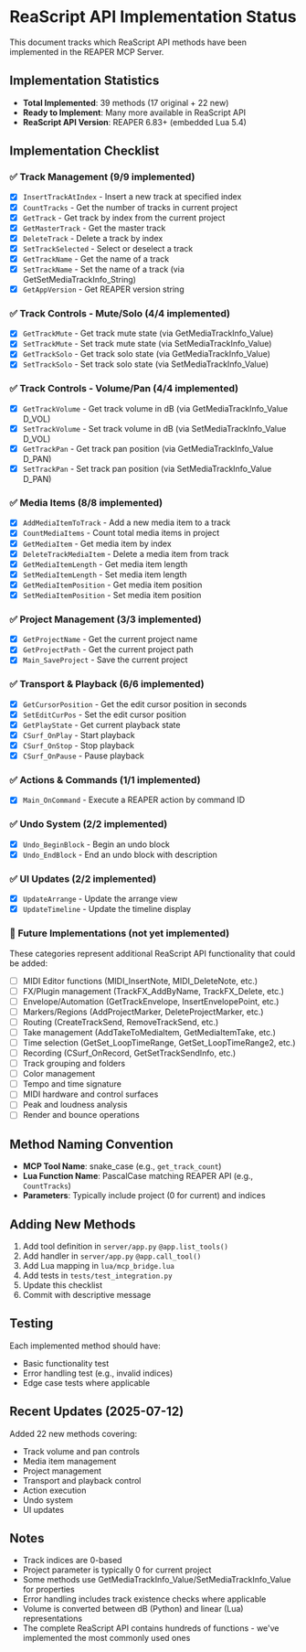 # ReaScript API Implementation Status

This document tracks which ReaScript API methods have been implemented in the REAPER MCP Server.

## Implementation Statistics
- **Total Implemented**: 39 methods (17 original + 22 new)
- **Ready to Implement**: Many more available in ReaScript API
- **ReaScript API Version**: REAPER 6.83+ (embedded Lua 5.4)

## Implementation Checklist

### ✅ Track Management (9/9 implemented)
- [x] `InsertTrackAtIndex` - Insert a new track at specified index
- [x] `CountTracks` - Get the number of tracks in current project
- [x] `GetTrack` - Get track by index from the current project
- [x] `GetMasterTrack` - Get the master track
- [x] `DeleteTrack` - Delete a track by index
- [x] `SetTrackSelected` - Select or deselect a track
- [x] `GetTrackName` - Get the name of a track
- [x] `SetTrackName` - Set the name of a track (via GetSetMediaTrackInfo_String)
- [x] `GetAppVersion` - Get REAPER version string

### ✅ Track Controls - Mute/Solo (4/4 implemented)
- [x] `GetTrackMute` - Get track mute state (via GetMediaTrackInfo_Value)
- [x] `SetTrackMute` - Set track mute state (via SetMediaTrackInfo_Value)
- [x] `GetTrackSolo` - Get track solo state (via GetMediaTrackInfo_Value)
- [x] `SetTrackSolo` - Set track solo state (via SetMediaTrackInfo_Value)

### ✅ Track Controls - Volume/Pan (4/4 implemented)
- [x] `GetTrackVolume` - Get track volume in dB (via GetMediaTrackInfo_Value D_VOL)
- [x] `SetTrackVolume` - Set track volume in dB (via SetMediaTrackInfo_Value D_VOL)
- [x] `GetTrackPan` - Get track pan position (via GetMediaTrackInfo_Value D_PAN)
- [x] `SetTrackPan` - Set track pan position (via SetMediaTrackInfo_Value D_PAN)

### ✅ Media Items (8/8 implemented)
- [x] `AddMediaItemToTrack` - Add a new media item to a track
- [x] `CountMediaItems` - Count total media items in project
- [x] `GetMediaItem` - Get media item by index
- [x] `DeleteTrackMediaItem` - Delete a media item from track
- [x] `GetMediaItemLength` - Get media item length
- [x] `SetMediaItemLength` - Set media item length
- [x] `GetMediaItemPosition` - Get media item position
- [x] `SetMediaItemPosition` - Set media item position

### ✅ Project Management (3/3 implemented)
- [x] `GetProjectName` - Get the current project name
- [x] `GetProjectPath` - Get the current project path
- [x] `Main_SaveProject` - Save the current project

### ✅ Transport & Playback (6/6 implemented)
- [x] `GetCursorPosition` - Get the edit cursor position in seconds
- [x] `SetEditCurPos` - Set the edit cursor position
- [x] `GetPlayState` - Get current playback state
- [x] `CSurf_OnPlay` - Start playback
- [x] `CSurf_OnStop` - Stop playback
- [x] `CSurf_OnPause` - Pause playback

### ✅ Actions & Commands (1/1 implemented)
- [x] `Main_OnCommand` - Execute a REAPER action by command ID

### ✅ Undo System (2/2 implemented)
- [x] `Undo_BeginBlock` - Begin an undo block
- [x] `Undo_EndBlock` - End an undo block with description

### ✅ UI Updates (2/2 implemented)
- [x] `UpdateArrange` - Update the arrange view
- [x] `UpdateTimeline` - Update the timeline display

### 🔮 Future Implementations (not yet implemented)
These categories represent additional ReaScript API functionality that could be added:

- [ ] MIDI Editor functions (MIDI_InsertNote, MIDI_DeleteNote, etc.)
- [ ] FX/Plugin management (TrackFX_AddByName, TrackFX_Delete, etc.)
- [ ] Envelope/Automation (GetTrackEnvelope, InsertEnvelopePoint, etc.)
- [ ] Markers/Regions (AddProjectMarker, DeleteProjectMarker, etc.)
- [ ] Routing (CreateTrackSend, RemoveTrackSend, etc.)
- [ ] Take management (AddTakeToMediaItem, GetMediaItemTake, etc.)
- [ ] Time selection (GetSet_LoopTimeRange, GetSet_LoopTimeRange2, etc.)
- [ ] Recording (CSurf_OnRecord, GetSetTrackSendInfo, etc.)
- [ ] Track grouping and folders
- [ ] Color management
- [ ] Tempo and time signature
- [ ] MIDI hardware and control surfaces
- [ ] Peak and loudness analysis
- [ ] Render and bounce operations

## Method Naming Convention
- **MCP Tool Name**: snake_case (e.g., `get_track_count`)
- **Lua Function Name**: PascalCase matching REAPER API (e.g., `CountTracks`)
- **Parameters**: Typically include project (0 for current) and indices

## Adding New Methods
1. Add tool definition in `server/app.py` `@app.list_tools()`
2. Add handler in `server/app.py` `@app.call_tool()`
3. Add Lua mapping in `lua/mcp_bridge.lua`
4. Add tests in `tests/test_integration.py`
5. Update this checklist
6. Commit with descriptive message

## Testing
Each implemented method should have:
- Basic functionality test
- Error handling test (e.g., invalid indices)
- Edge case tests where applicable

## Recent Updates (2025-07-12)
Added 22 new methods covering:
- Track volume and pan controls
- Media item management
- Project management
- Transport and playback control
- Action execution
- Undo system
- UI updates

## Notes
- Track indices are 0-based
- Project parameter is typically 0 for current project
- Some methods use GetMediaTrackInfo_Value/SetMediaTrackInfo_Value for properties
- Error handling includes track existence checks where applicable
- Volume is converted between dB (Python) and linear (Lua) representations
- The complete ReaScript API contains hundreds of functions - we've implemented the most commonly used ones